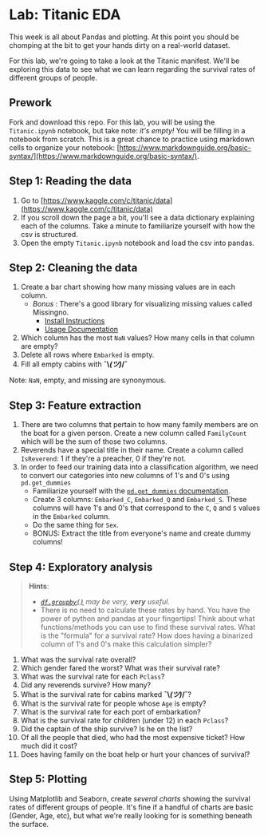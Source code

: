 # Lab: Titanic EDA

This week is all about Pandas and plotting. At this point you should be chomping at the bit to get your hands dirty on a real-world dataset.

For this lab, we're going to take a look at the Titanic manifest. We'll be exploring this data to see what we can learn regarding the survival rates of different groups of people.

## Prework

Fork and download this repo. For this lab, you will be using the `Titanic.ipynb` notebook, but take note: _it's empty!_ You will be filling in a notebook from scratch. This is a great chance to practice using markdown cells to organize your notebook: [https://www.markdownguide.org/basic-syntax/](https://www.markdownguide.org/basic-syntax/).

## Step 1: Reading the data

1. Go to [https://www.kaggle.com/c/titanic/data](https://www.kaggle.com/c/titanic/data)
2. If you scroll down the page a bit, you'll see a data dictionary explaining each of the columns. Take a minute to familiarize yourself with how the csv is structured.
3. Open the empty `Titanic.ipynb` notebook and load the csv into pandas.

## Step 2: Cleaning the data

1. Create a bar chart showing how many missing values are in each column.
   - *Bonus* : There's a good library for visualizing missing values called Missingno.
     - [Install Instructions](https://pypi.org/project/missingno/)
     - [Usage Documentation](https://github.com/ResidentMario/missingno)
2. Which column has the most `NaN` values? How many cells in that column are empty?
3. Delete all rows where `Embarked` is empty.
4. Fill all empty cabins with **¯\\_(ツ)_/¯**

Note: `NaN`, empty, and missing are synonymous.

## Step 3: Feature extraction

1. There are two columns that pertain to how many family members are on the boat for a given person. Create a new column called `FamilyCount` which will be the sum of those two columns.
2. Reverends have a special title in their name. Create a column called `IsReverend`: 1 if they're a preacher, 0 if they're not.
3. In order to feed our training data into a classification algorithm, we need to convert our categories into new columns of 1's and 0's using `pd.get_dummies`
   - Familiarize yourself with the [`pd.get_dummies` documentation](https://pandas.pydata.org/pandas-docs/stable/reference/api/pandas.get_dummies.html).
   - Create 3 columns: `Embarked_C`, `Embarked_Q` and `Embarked_S`. These columns will have 1's and 0's that correspond to the `C`, `Q` and `S` values in the `Embarked` column.
   - Do the same thing for `Sex`.
   - BONUS: Extract the title from everyone's name and create dummy columns!

## Step 4: Exploratory analysis

> **Hints**:   
> 
> - _[`df.groupby()`](https://pandas.pydata.org/pandas-docs/stable/reference/api/pandas.DataFrame.groupby.html) may be very, **very** useful._  
> - There is no need to calculate these rates by hand. You have the power of python and pandas at your fingertips! Think about what functions/methods you can use to find these survival rates. What is the "formula" for a survival rate? How does having a binarized column of 1's and 0's make this calculation simpler?

1. What was the survival rate overall?
2. Which gender fared the worst? What was their survival rate?
3. What was the survival rate for each `Pclass`?
4. Did any reverends survive? How many?
5. What is the survival rate for cabins marked **¯\\_(ツ)_/¯**?
6. What is the survival rate for people whose `Age` is empty?
7. What is the survival rate for each port of embarkation?
8. What is the survival rate for children (under 12) in each `Pclass`?
9. Did the captain of the ship survive? Is he on the list?
10. Of all the people that died, who had the most expensive ticket? How much did it cost?
11. Does having family on the boat help or hurt your chances of survival? 

## Step 5: Plotting

Using Matplotlib and Seaborn, create _several charts_ showing the survival rates of different groups of people. It's fine if a handful of charts are basic (Gender, Age, etc), but what we're really looking for is something beneath the surface.
